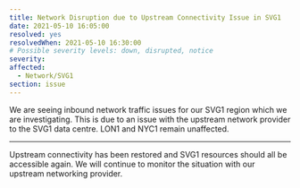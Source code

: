 ```yaml
---
title: Network Disruption due to Upstream Connectivity Issue in SVG1
date: 2021-05-10 16:05:00
resolved: yes
resolvedWhen: 2021-05-10 16:30:00
# Possible severity levels: down, disrupted, notice
severity: 
affected:
  - Network/SVG1
section: issue
---
```


We are seeing inbound network traffic issues for our SVG1 region which we are investigating. This is due to an issue with the upstream network provider to the SVG1 data centre.
LON1 and NYC1 remain unaffected.

---

Upstream connectivity has been restored and SVG1 resources should all be accessible again. We will continue to monitor the situation with our upstream networking provider.
